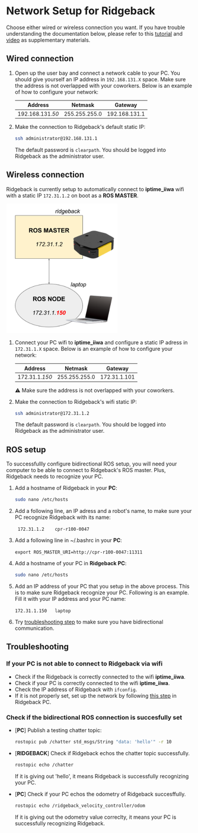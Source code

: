 # Network Setup for Ridgeback

Choose either wired or wireless connection you want. If you have trouble understanding the documentation below, please refer to this [tutorial](http://www.clearpathrobotics.com/assets/guides/melodic/ridgeback/network.html) and [video](https://youtu.be/YMG6DWEqv5g) as supplementary materials.

## Wired connection

1.  Open up the user bay and connect a network cable to your PC. You should give yourself an IP address in `192.168.131.X` space. Make sure the address is not overlapped with your coworkers. Below is an example of how to configure your network:

	|  Address           | Netmask         | Gateway         |
	|  :---------------: | :-------------: | :-------------: |
	|  192.168.131.*50*  |  255.255.255.0  |  192.168.131.1  |

3. Make the connection to Ridgeback's default static IP:
	```sh
	ssh administrator@192.168.131.1
	```
	The default password is `clearpath`. You should be logged into Ridgeback as the administrator user.

## Wireless connection

Ridgeback is currently setup to automatically connect to **iptime_iiwa** wifi with a static IP `172.31.1.2` on boot as a **ROS MASTER**.

<img src="../img/ridgeback-laptop.png" width="300">

1. Connect your PC wifi to **iptime_iiwa** and configure a static IP adress in `172.31.1.X` space. Below is an example of how to configure your network:

	|  Address        | Netmask         | Gateway      |
	|  :------------: | :-------------: | :----------: |
	|  172.31.1.*150*  |  255.255.255.0  |  172.31.1.101  |

    ⚠️ Make sure the address is not overlapped with your coworkers. 

2. Make the connection to Ridgeback's wifi static IP:
	```sh
	ssh administrator@172.31.1.2
	```
	The default password is `clearpath`. You should be logged into Ridgeback as the administrator user.

## ROS setup

To successfullly configure bidirectional ROS setup, you will need your computer to be able to connect to Ridgeback's ROS master. Plus, Ridgeback needs to recognize your PC.

1. Add a hostname of Ridgeback in your **PC**:
	```sh
	sudo nano /etc/hosts
	```
2.  Add a following line, an IP adress and a robot's name, to make sure your PC recognize Ridgeback with its name:	
   
      `` 
      172.31.1.2    cpr-r100-0047 
      ``

3.  Add a following line in ~/.bashrc in your **PC**:
	
    ``
    export ROS_MASTER_URI=http://cpr-r100-0047:11311
    ``

4. Add a hostname of your PC in **Ridgeback PC**:
	```sh
	sudo nano /etc/hosts
	```
5.  Add an IP address of your PC that you setup in the above process. This is to make sure Ridgeback recognize your PC. Following is an example. Fill it with your IP address and your PC name: 
    
      ``
      172.31.1.150   laptop
      ``

6. Try [troubleshooting step](./NetworkSetup.md#troubleshooting) to make sure you have bidirectional communication.

## Troubleshooting

### If your PC is not able to connect to Ridgeback via wifi

- Check if the Ridgeback is correctly connected to the wifi **iptime_iiwa**.
- Check if your PC is correctly connected to the wifi **iptime_iiwa**.
- Check the IP address of Ridgeback with `ifconfig`. 
- If it is not properly set, set up the network by following [this step](./StartFromScratch.md#wifi-setup) in Ridgeback PC.

### Check if the bidirectional ROS connection is succesfully set

- [**PC**] Publish a testing chatter topic:
	```sh
	rostopic pub /chatter std_msgs/String "data: 'hello'" -r 10
	```
	
- [**RIDGEBACK**] Check if Ridgeback echos the chatter topic successfully.
	```sh
	rostopic echo /chatter
	```
	If it is giving out 'hello', it means Ridgeback is successfully recognizing your PC.
	
- [**PC**] Check if your PC echos the odometry of Ridgeback succesffully.
	```sh
	rostopic echo /ridgeback_velocity_controller/odom
	```
	If it is giving out the odometry value correclty, it means your PC is successfully recognizing Ridgeback.
